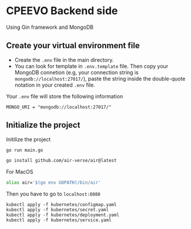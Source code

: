 # CPEEVO Backend side

Using Gin framework and MongoDB

## Create your virtual environment file

- Create the `.env` file in the main directory.
- You can look for template in `.env.template` file. Then copy your MongoDB connetion (e.g, your connection string is `mongodb://localhost:27017/`), paste the string inside the double-quote notation in your created `.env` file.

Your `.env` file will store the following information

```
MONGO_URI = "mongodb://localhost:27017/"
```

## Initialize the project

Initilize the project

```bash
go run main.go
```

```bash
go install github.com/air-verse/air@latest
```
For MacOS
```bash
alias air='$(go env GOPATH)/bin/air'
```

Then you have to go to `localhost:8080`

```
kubectl apply -f kubernetes/configmap.yaml
kubectl apply -f kubernetes/secret.yaml
kubectl apply -f kubernetes/deployment.yaml
kubectl apply -f kubernetes/service.yaml
```